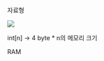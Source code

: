 

자료형

![](https://s3-ap-northeast-2.amazonaws.com/opentutorials-user-file/module/3921/9904.png)

int[n] -> 4 byte * n의 메모리 크기

RAM 